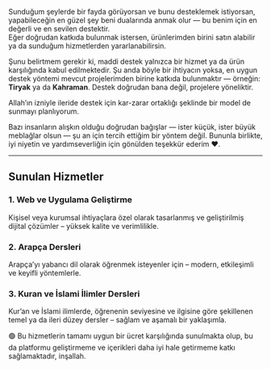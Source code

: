 Sunduğum şeylerde bir fayda görüyorsan ve bunu desteklemek istiyorsan, yapabileceğin en güzel şey beni dualarında anmak olur — bu benim için en değerli ve en sevilen destektir.  
Eğer doğrudan katkıda bulunmak istersen, ürünlerimden birini satın alabilir ya da sunduğum hizmetlerden yararlanabilirsin.

Şunu belirtmem gerekir ki, maddi destek yalnızca bir hizmet ya da ürün karşılığında kabul edilmektedir. Şu anda böyle bir ihtiyacın yoksa, en uygun destek yöntemi mevcut projelerimden birine katkıda bulunmaktır — örneğin: **Tiryak** ya da **Kahraman**. Destek doğrudan bana değil, projelere yöneliktir.

Allah’ın izniyle ileride destek için kar-zarar ortaklığı şeklinde bir model de sunmayı planlıyorum.

Bazı insanların alışkın olduğu doğrudan bağışlar — ister küçük, ister büyük meblağlar olsun — şu an için tercih ettiğim bir yöntem değil. Bununla birlikte, iyi niyetin ve yardımseverliğin için gönülden teşekkür ederim ❤️.

---

## **Sunulan Hizmetler**

### 1. **Web ve Uygulama Geliştirme**
Kişisel veya kurumsal ihtiyaçlara özel olarak tasarlanmış ve geliştirilmiş dijital çözümler – yüksek kalite ve verimlilikle.
### 2. **Arapça Dersleri**
Arapça’yı yabancı dil olarak öğrenmek isteyenler için – modern, etkileşimli ve keyifli yöntemlerle.
### 3. **Kuran ve İslami İlimler Dersleri**
Kur’an ve İslami ilimlerde, öğrenenin seviyesine ve ilgisine göre şekillenen temel ya da ileri düzey dersler – sağlam ve aşamalı bir yaklaşımla.

🟢 Bu hizmetlerin tamamı uygun bir ücret karşılığında sunulmakta olup, bu da platformu geliştirmeme ve içerikleri daha iyi hale getirmeme katkı sağlamaktadır, inşallah.